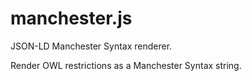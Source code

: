 # manchester.js
JSON-LD Manchester Syntax renderer.

Render OWL restrictions as a Manchester Syntax string.



